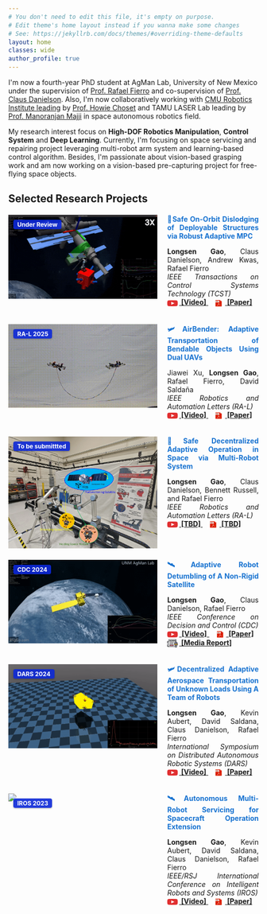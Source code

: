 ```yaml
---
# You don't need to edit this file, it's empty on purpose.
# Edit theme's home layout instead if you wanna make some changes
# See: https://jekyllrb.com/docs/themes/#overriding-theme-defaults
layout: home
classes: wide
author_profile: true
---
```


I'm now a fourth-year PhD student at AgMan Lab, University of New Mexico under the supervision of [Prof. Rafael Fierro](https://scholar.google.com/citations?user=I7RhPnIAAAAJ&hl=en) and co-supervision of [Prof. Claus Danielson](https://www.unm.edu/~cdanielson/). Also, I'm now collaboratively working with [CMU Robotics Institute leading](https://www.ri.cmu.edu/about/) by [Prof. Howie Choset](https://www.ri.cmu.edu/ri-faculty/howie-choset/) and TAMU LASER Lab leading by [Prof. Manoranjan Majji](https://lasr.tamu.edu/team/) in space autonomous robotics field.

My research interest focus on **High-DOF Robotics Manipulation**, **Control System** and **Deep Learning**. Currently, I'm focusing on space servicing and repairing project leveraging multi-robot arm system and learning-based control algorithm. Besides, I'm passionate about vision-based grasping work and am now working on a vision-based pre-capturing project for free-flying space objects.

## Selected Research Projects

<div style="display: flex; align-items: flex-start; margin-top: 20px; margin-bottom: 20px;">
  <div style="position: relative; flex-shrink: 0; width: 300px; margin-right: 20px;">
    <img src="https://github.com/JackTony123/picx-images-hosting/raw/master/mpc_personal_web.3nrtwn2rmz.gif" style="width: 100%;">
    <span style="
      position: absolute;
      top: 10px;
      left: 10px;
      background: rgba(13, 40, 216, 0.9);
      color: #fff;
      padding: 2px 8px;
      font-size: 12px;
      font-weight: bold;
      border-radius: 4px;
      box-shadow: 0 1px 3px rgba(0,0,0,0.3);">
      Under Review
    </span>
  </div>
  <div style="text-align: justify;">
    <span style="color:#1772d0; display: block; margin-bottom: 10px;">
      <b>🦾Safe On-Orbit Dislodging of Deployable Structures via Robust Adaptive MPC</b>
    </span>
    <p>
      <strong>Longsen Gao</strong>, Claus Danielson, Andrew Kwas, Rafael Fierro <br>
      <i>IEEE Transactions on Control Systems Technology (TCST)</i> <br>
      <a href="http://tiny.cc/tcst2025unm/" title="Video">
        <img src="https://github.com/JackTony123/picx-images-hosting/raw/master/317714_video_youtube_icon-(1).7w716h998u.webp" alt="Video Icon" style="width: 21px; height: 16px; vertical-align: middle; margin-right: 3px;"> <b>[Video]</b> </a>
      <span style="margin-left: 10px;"></span> <a href="https://arxiv.org/abs/2503.16849" title="Paper">
        <img src="https://github.com/JackTony123/picx-images-hosting/raw/master/4373076_adobe_file_logo_logos_pdf_icon.39le5sdpge.webp" alt="Paper Icon" style="width: 21px; height: 16px; vertical-align: middle; margin-right: 3px;"> <b>[Paper]</b> </a>
    </p>
  </div>
</div>

<div style="display: flex; align-items: flex-start; margin-top: 20px; margin-bottom: 20px;">
  <div style="position: relative; flex-shrink: 0; width: 300px; margin-right: 20px;">
    <img src="https://github.com/JackTony123/picx-images-hosting/raw/master/bend_demo.3nrtwnrugw.gif" style="width: 100%;">
    <span style="
      position: absolute;
      top: 10px;
      left: 10px;
      background: rgba(13, 40, 216, 0.9);
      color: #fff;
      padding: 2px 8px;
      font-size: 12px;
      font-weight: bold;
      border-radius: 4px;
      box-shadow: 0 1px 3px rgba(0,0,0,0.3);">
      RA-L 2025
    </span>
  </div>
  <div style="text-align: justify;">
    <span style="color:#1772d0; display: block; margin-bottom: 10px;">
      <b>🛩️AirBender: Adaptive Transportation of Bendable Objects Using Dual UAVs</b>
    </span>
    <p>
      Jiawei Xu, <strong>Longsen Gao</strong>, Rafael Fierro, David Saldaña <br>
      <i>IEEE Robotics and Automation Letters (RA-L)</i> <br>
      <a href="https://youtu.be/lhTVIWSjhvQ?si=CL-mpnZaj192GuDO" title="Video">
        <img src="https://github.com/JackTony123/picx-images-hosting/raw/master/317714_video_youtube_icon-(1).7w716h998u.webp" alt="Video Icon" style="width: 21px; height: 16px; vertical-align: middle; margin-right: 3px;"> <b>[Video]</b> </a>
      <span style="margin-left: 10px;"></span> <a href="https://ieeexplore.ieee.org/abstract/document/10857382" title="Paper">
        <img src="https://github.com/JackTony123/picx-images-hosting/raw/master/4373076_adobe_file_logo_logos_pdf_icon.39le5sdpge.webp" alt="Paper Icon" style="width: 21px; height: 16px; vertical-align: middle; margin-right: 3px;"> <b>[Paper]</b> </a>
    </p>
  </div>
</div>

<div style="display: flex; align-items: flex-start; margin-top: 20px; margin-bottom: 20px;">
  <div style="position: relative; flex-shrink: 0; width: 300px; margin-right: 20px;">
    <img src="https://github.com/JackTony123/picx-images-hosting/raw/master/tobesubmit.9gws609ifb.webp" style="width: 100%;">
    <span style="
      position: absolute;
      top: 10px;
      left: 10px;
      background: rgba(13, 40, 216, 0.9);
      color: #fff;
      padding: 2px 8px;
      font-size: 12px;
      font-weight: bold;
      border-radius: 4px;
      box-shadow: 0 1px 3px rgba(0,0,0,0.3);">
      To be submittted
    </span>
  </div>
  <div style="text-align: justify;">
    <span style="color:#1772d0; display: block; margin-bottom: 10px;">
      <b>🦾Safe Decentralized Adaptive Operation in Space via Multi-Robot System</b>
    </span>
    <p>
      <strong>Longsen Gao</strong>, Claus Danielson, Bennett Russell, and Rafael Fierro <br>
      <i>IEEE Robotics and Automation Letters (RA-L)</i> <br>
      <a href="" title="Video">
        <img src="https://github.com/JackTony123/picx-images-hosting/raw/master/317714_video_youtube_icon-(1).7w716h998u.webp" alt="Video Icon" style="width: 21px; height: 16px; vertical-align: middle; margin-right: 3px;"> <b>[TBD]</b> </a>
      <span style="margin-left: 10px;"></span> <a href="" title="Paper">
        <img src="https://github.com/JackTony123/picx-images-hosting/raw/master/4373076_adobe_file_logo_logos_pdf_icon.39le5sdpge.webp" alt="Paper Icon" style="width: 21px; height: 16px; vertical-align: middle; margin-right: 3px;"> <b>[TBD]</b> </a>
    </p>
  </div>
</div>

<div style="display: flex; align-items: flex-start; margin-top: 20px; margin-bottom: 20px;">
  <div style="position: relative; flex-shrink: 0; width: 300px; margin-right: 20px;">
    <img src="https://github.com/JackTony123/picx-images-hosting/raw/master/exp1.3nrehpqrvy.gif" style="width: 100%;">
    <span style="
      position: absolute;
      top: 10px;
      left: 10px;
      background: rgba(13, 40, 216, 0.9);
      color: #fff;
      padding: 2px 8px;
      font-size: 12px;
      font-weight: bold;
      border-radius: 4px;
      box-shadow: 0 1px 3px rgba(0,0,0,0.3);">
      CDC 2024
    </span>
  </div>
  <div style="text-align: justify;">
    <span style="color:#1772d0; display: block; margin-bottom: 10px;">
      <b>🛰️Adaptive Robot Detumbling of A Non-Rigid Satellite</b>
    </span>
    <p>
      <strong>Longsen Gao</strong>, Claus Danielson, Rafael Fierro <br>
      <i>IEEE Conference on Decision and Control (CDC)</i> <br>
      <a href="https://youtu.be/GT9Tfc1BBlY?si=vVmIjXv3e55dsjyg" title="Video">
        <img src="https://github.com/JackTony123/picx-images-hosting/raw/master/317714_video_youtube_icon-(1).7w716h998u.webp" alt="Video Icon" style="width: 21px; height: 16px; vertical-align: middle; margin-right: 3px;"> <b>[Video]</b> </a>
      <span style="margin-left: 10px;"></span> <a href="https://ieeexplore.ieee.org/document/10886806" title="Paper">
        <img src="https://github.com/JackTony123/picx-images-hosting/raw/master/4373076_adobe_file_logo_logos_pdf_icon.39le5sdpge.webp" alt="Paper Icon" style="width: 21px; height: 16px; vertical-align: middle; margin-right: 3px;"> <b>[Paper]</b> </a>
      <span style="margin-left: 10px;"></span> <a href="https://ieeexplore.ieee.org/document/10886806" title="Paper">
        <img src="https://github.com/JackTony123/picx-images-hosting/raw/master/news-report_7305498.3yenpvysct.webp" alt="Paper Icon" style="width: 21px; height: 16px; vertical-align: middle; margin-right: 3px;"> <b>[Media Report]</b> </a>
    </p>
  </div>
</div>

<div style="display: flex; align-items: flex-start; margin-top: 20px; margin-bottom: 20px;">
  <div style="position: relative; flex-shrink: 0; width: 300px; margin-right: 20px;">
    <img src="https://github.com/JackTony123/picx-images-hosting/raw/master/exp2.6pnaiy0eby.gif" style="width: 100%;">
    <span style="
      position: absolute;
      top: 10px;
      left: 10px;
      background: rgba(13, 40, 216, 0.9);
      color: #fff;
      padding: 2px 8px;
      font-size: 12px;
      font-weight: bold;
      border-radius: 4px;
      box-shadow: 0 1px 3px rgba(0,0,0,0.3);">
      DARS 2024
    </span>
  </div>
  <div style="text-align: justify;">
    <span style="color:#1772d0; display: block; margin-bottom: 10px;">
      <b>🛩️Decentralized Adaptive Aerospace Transportation of Unknown Loads Using A Team of Robots</b>
    </span>
    <p>
      <strong>Longsen Gao</strong>, Kevin Aubert, David Saldana, Claus Danielson, Rafael Fierro <br>
      <i>International Symposium on Distributed Autonomous Robotic Systems (DARS)</i> <br>
      <a href="https://youtu.be/_Rv_Do5cg4g?si=po066-vDQ3Bi29_n" title="Video">
        <img src="https://github.com/JackTony123/picx-images-hosting/raw/master/317714_video_youtube_icon-(1).7w716h998u.webp" alt="Video Icon" style="width: 21px; height: 16px; vertical-align: middle; margin-right: 3px;"> <b>[Video]</b> </a>
      <span style="margin-left: 10px;"></span> <a href="https://arxiv.org/abs/2407.08084" title="Paper">
        <img src="https://github.com/JackTony123/picx-images-hosting/raw/master/4373076_adobe_file_logo_logos_pdf_icon.39le5sdpge.webp" alt="Paper Icon" style="width: 21px; height: 16px; vertical-align: middle; margin-right: 3px;"> <b>[Paper]</b> </a>
    </p>
  </div>
</div>

<div style="display: flex; align-items: flex-start; margin-top: 20px; margin-bottom: 20px;">
  <div style="position: relative; flex-shrink: 0; width: 300px; margin-right: 20px;">
    <img src="https://github.com/JackTony123/picx-images-hosting/raw/master/iros23_demo.4cl3grmezn.gif" style="width: 100%;">
    <span style="
      position: absolute;
      top: 10px;
      left: 10px;
      background: rgba(13, 40, 216, 0.9);
      color: #fff;
      padding: 2px 8px;
      font-size: 12px;
      font-weight: bold;
      border-radius: 4px;
      box-shadow: 0 1px 3px rgba(0,0,0,0.3);">
      IROS 2023
    </span>
  </div>
  <div style="text-align: justify;">
    <span style="color:#1772d0; display: block; margin-bottom: 10px;">
      <b>🛰️Autonomous Multi-Robot Servicing for Spacecraft Operation Extension</b>
    </span>
    <p>
      <strong>Longsen Gao</strong>, Kevin Aubert, David Saldana, Claus Danielson, Rafael Fierro <br>
      <i>IEEE/RSJ International Conference on Intelligent Robots and Systems (IROS)</i> <br>
      <a href="https://youtu.be/Ysn8NsNsPG4" title="Video">
        <img src="https://github.com/JackTony123/picx-images-hosting/raw/master/317714_video_youtube_icon-(1).7w716h998u.webp" alt="Video Icon" style="width: 21px; height: 16px; vertical-align: middle; margin-right: 3px;"> <b>[Video]</b> </a>
      <span style="margin-left: 10px;"></span> <a href="https://ieeexplore.ieee.org/abstract/document/10341875" title="Paper">
        <img src="https://github.com/JackTony123/picx-images-hosting/raw/master/4373076_adobe_file_logo_logos_pdf_icon.39le5sdpge.webp" alt="Paper Icon" style="width: 21px; height: 16px; vertical-align: middle; margin-right: 3px;"> <b>[Paper]</b> </a>
    </p>
  </div>
</div>

